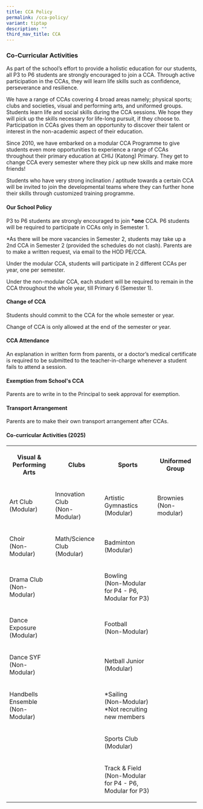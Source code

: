 ```yaml
---
title: CCA Policy
permalink: /cca-policy/
variant: tiptap
description: ""
third_nav_title: CCA
---
```

<h3>Co-Curricular Activities</h3>
<p>As part of the school’s effort to provide a holistic education for our
students, all P3 to P6 students are strongly encouraged to join a CCA.
Through active participation in the CCAs, they will learn life skills such
as confidence, perseverance and resilience.</p>
<p>We have a range of CCAs covering 4 broad areas namely; physical sports;
clubs and societies, visual and performing arts, and uniformed groups.
Students learn life and social skills during the CCA sessions. We hope
they will pick up the skills necessary for life-long pursuit, if they choose
to. Participation in CCAs gives them an opportunity to discover their talent
or interest in the non-academic aspect of their education.</p>
<p>Since 2010, we have embarked on a modular CCA Programme to give students
even more opportunities to experience a range of CCAs throughout their
primary education at CHIJ (Katong) Primary. They get to change CCA every
semester where they pick up new skills and make more friends!</p>
<p>Students who have very strong inclination / aptitude towards a certain
CCA will be invited to join the developmental teams where they can further
hone their skills through customized training programme.</p>
<h4>Our School Policy</h4>
<p>P3 to P6 students are strongly encouraged to join&nbsp;<strong>*one</strong>&nbsp;CCA.
P6 students will be required to participate in CCAs only in Semester 1.</p>
<p>*As there will be more vacancies in Semester 2, students may take up a
2nd CCA in Semester 2 (provided the schedules do not clash). Parents are
to make a written request, via email to the HOD PE/CCA.</p>
<p>Under the modular CCA, students will participate in 2 different CCAs per
year, one per semester.</p>
<p>Under the non-modular CCA, each student will be required to remain in
the CCA throughout the whole year, till Primary 6 (Semester 1).</p>
<h4>Change of CCA</h4>
<p>Students should commit to the CCA for the whole semester or year.</p>
<p>Change of CCA is only allowed at the end of the semester or year.</p>
<h4>CCA Attendance</h4>
<p>An explanation in written form from parents, or a doctor’s medical certificate
is required to be submitted to the teacher-in-charge whenever a student
fails to attend a session.</p>
<h4>Exemption from School's CCA</h4>
<p>Parents are to write in to the Principal to seek approval for exemption.</p>
<h4>Transport Arrangement</h4>
<p>Parents are to make their own transport arrangement after CCAs.</p>
<h4>Co-curricular Activities (2025)</h4>
<p></p>
<table style="minWidth: 100px">
<colgroup>
<col>
<col>
<col>
<col>
</colgroup>
<tbody>
<tr>
<th rowspan="1" colspan="1">
<p><strong>Visual &amp;<br>Performing Arts<br></strong>
</p>
</th>
<th rowspan="1" colspan="1">
<p><strong>Clubs<br></strong>
</p>
</th>
<th rowspan="1" colspan="1">
<p><strong>Sports<br></strong>
</p>
</th>
<th rowspan="1" colspan="1">
<p><strong>Uniformed Group<br></strong>
</p>
</th>
</tr>
<tr>
<td rowspan="1" colspan="1">
<p>Art Club
<br>(Modular)</p>
</td>
<td rowspan="1" colspan="1">
<p>Innovation Club
<br>(Non-Modular)</p>
</td>
<td rowspan="1" colspan="1">
<p>Artistic Gymnastics
<br>(Modular)</p>
</td>
<td rowspan="1" colspan="1">
<p>Brownies
<br>(Non-modular)</p>
</td>
</tr>
<tr>
<td rowspan="1" colspan="1">
<p>Choir
<br>(Non-Modular)</p>
</td>
<td rowspan="1" colspan="1">
<p>Math/Science Club
<br>(Modular)</p>
</td>
<td rowspan="1" colspan="1">
<p>Badminton
<br>(Modular)</p>
</td>
<td rowspan="1" colspan="1">
<p></p>
</td>
</tr>
<tr>
<td rowspan="1" colspan="1">
<p>Drama Club
<br>(Non-Modular)</p>
</td>
<td rowspan="1" colspan="1">
<p>
<br>
</p>
</td>
<td rowspan="1" colspan="1">
<p>Bowling
<br>(Non-Modular for P4 - P6,
<br>Modular for P3)</p>
</td>
<td rowspan="1" colspan="1">
<p></p>
</td>
</tr>
<tr>
<td rowspan="1" colspan="1">
<p>Dance Exposure
<br>(Modular)</p>
</td>
<td rowspan="1" colspan="1">
<p></p>
</td>
<td rowspan="1" colspan="1">
<p>Football
<br>(Non-Modular)</p>
</td>
<td rowspan="1" colspan="1">
<p></p>
</td>
</tr>
<tr>
<td rowspan="1" colspan="1">
<p>Dance SYF
<br>(Non-Modular)</p>
</td>
<td rowspan="1" colspan="1">
<p></p>
</td>
<td rowspan="1" colspan="1">
<p>Netball Junior
<br>(Modular)</p>
</td>
<td rowspan="1" colspan="1">
<p></p>
</td>
</tr>
<tr>
<td rowspan="1" colspan="1">
<p>Handbells Ensemble
<br>(Non-Modular)</p>
</td>
<td rowspan="1" colspan="1">
<p></p>
</td>
<td rowspan="1" colspan="1">
<p>*Sailing
<br>(Non-Modular)
<br>*Not recruiting new members</p>
</td>
<td rowspan="1" colspan="1">
<p></p>
</td>
</tr>
<tr>
<td rowspan="1" colspan="1">
<p>
<br>
</p>
</td>
<td rowspan="1" colspan="1">
<p></p>
</td>
<td rowspan="1" colspan="1">
<p>Sports Club
<br>(Modular)</p>
</td>
<td rowspan="1" colspan="1">
<p></p>
</td>
</tr>
<tr>
<td rowspan="1" colspan="1">
<p>
<br>
</p>
</td>
<td rowspan="1" colspan="1">
<p></p>
</td>
<td rowspan="1" colspan="1">
<p>Track &amp; Field
<br>(Non-Modular for P4 - P6,
<br>Modular for P3)</p>
</td>
<td rowspan="1" colspan="1">
<p></p>
</td>
</tr>
</tbody>
</table>
<p></p>